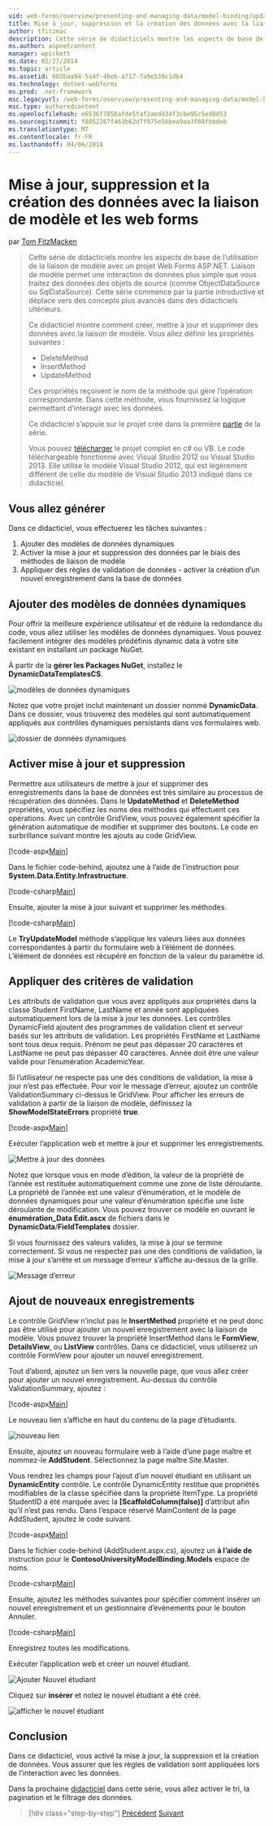 ```yaml
---
uid: web-forms/overview/presenting-and-managing-data/model-binding/updating-deleting-and-creating-data
title: Mise à jour, suppression et la création des données avec la liaison de modèle et les web forms | Documents Microsoft
author: tfitzmac
description: Cette série de didacticiels montre les aspects de base de l’utilisation de la liaison de modèle avec un projet Web Forms ASP.NET. Liaison de modèle permet une interaction de données plus droites-...
ms.author: aspnetcontent
manager: wpickett
ms.date: 02/27/2014
ms.topic: article
ms.assetid: 602baa94-5a4f-46eb-a717-7a9e539c1db4
ms.technology: dotnet-webforms
ms.prod: .net-framework
msc.legacyurl: /web-forms/overview/presenting-and-managing-data/model-binding/updating-deleting-and-creating-data
msc.type: authoredcontent
ms.openlocfilehash: e6536f7858afde5faf3aedd34f3cbe95c5ed0d53
ms.sourcegitcommit: f8852267f463b62d7f975e56bea9aa3f68fbbdeb
ms.translationtype: MT
ms.contentlocale: fr-FR
ms.lasthandoff: 04/06/2018
---
```

<a name="updating-deleting-and-creating-data-with-model-binding-and-web-forms"></a>Mise à jour, suppression et la création des données avec la liaison de modèle et les web forms
====================
par [Tom FitzMacken](https://github.com/tfitzmac)

> Cette série de didacticiels montre les aspects de base de l’utilisation de la liaison de modèle avec un projet Web Forms ASP.NET. Liaison de modèle permet une interaction de données plus simple que vous traitez des données des objets de source (comme ObjectDataSource ou SqlDataSource). Cette série commence par la partie introductive et déplace vers des concepts plus avancés dans des didacticiels ultérieurs.
> 
> Ce didacticiel montre comment créer, mettre à jour et supprimer des données avec la liaison de modèle. Vous allez définir les propriétés suivantes :
> 
> - DeleteMethod
> - InsertMethod
> - UpdateMethod
> 
> Ces propriétés reçoivent le nom de la méthode qui gère l’opération correspondante. Dans cette méthode, vous fournissez la logique permettant d’interagir avec les données.
> 
> Ce didacticiel s’appuie sur le projet créé dans la première [partie](retrieving-data.md) de la série.
> 
> Vous pouvez [télécharger](https://go.microsoft.com/fwlink/?LinkId=286116) le projet complet en c# ou VB. Le code téléchargeable fonctionne avec Visual Studio 2012 ou Visual Studio 2013. Elle utilise le modèle Visual Studio 2012, qui est légèrement différent de celle du modèle de Visual Studio 2013 indiqué dans ce didacticiel.


## <a name="what-youll-build"></a>Vous allez générer

Dans ce didacticiel, vous effectuerez les tâches suivantes :

1. Ajouter des modèles de données dynamiques
2. Activer la mise à jour et suppression des données par le biais des méthodes de liaison de modèle
3. Appliquer des règles de validation de données - activer la création d’un nouvel enregistrement dans la base de données

## <a name="add-dynamic-data-templates"></a>Ajouter des modèles de données dynamiques

Pour offrir la meilleure expérience utilisateur et de réduire la redondance du code, vous allez utiliser les modèles de données dynamiques. Vous pouvez facilement intégrer des modèles prédéfinis dynamic data à votre site existant en installant un package NuGet.

À partir de la **gérer les Packages NuGet**, installez le **DynamicDataTemplatesCS**.

![modèles de données dynamiques](updating-deleting-and-creating-data/_static/image1.png)

Notez que votre projet inclut maintenant un dossier nommé **DynamicData**. Dans ce dossier, vous trouverez des modèles qui sont automatiquement appliqués aux contrôles dynamiques persistants dans vos formulaires web.

![dossier de données dynamiques](updating-deleting-and-creating-data/_static/image2.png)

## <a name="enable-updating-and-deleting"></a>Activer mise à jour et suppression

Permettre aux utilisateurs de mettre à jour et supprimer des enregistrements dans la base de données est très similaire au processus de récupération des données. Dans le **UpdateMethod** et **DeleteMethod** propriétés, vous spécifiez les noms des méthodes qui effectuent ces opérations. Avec un contrôle GridView, vous pouvez également spécifier la génération automatique de modifier et supprimer des boutons. Le code en surbrillance suivant montre les ajouts au code GridView.

[!code-aspx[Main](updating-deleting-and-creating-data/samples/sample1.aspx?highlight=4-5)]

Dans le fichier code-behind, ajoutez une à l’aide de l’instruction pour **System.Data.Entity.Infrastructure**.

[!code-csharp[Main](updating-deleting-and-creating-data/samples/sample2.cs)]

Ensuite, ajouter la mise à jour suivant et supprimer les méthodes.

[!code-csharp[Main](updating-deleting-and-creating-data/samples/sample3.cs)]

Le **TryUpdateModel** méthode s’applique les valeurs liées aux données correspondantes à partir du formulaire web à l’élément de données. L’élément de données est récupéré en fonction de la valeur du paramètre id.

## <a name="enforce-validation-requirements"></a>Appliquer des critères de validation

Les attributs de validation que vous avez appliqués aux propriétés dans la classe Student FirstName, LastName et année sont appliquées automatiquement lors de la mise à jour les données. Les contrôles DynamicField ajoutent des programmes de validation client et serveur basés sur les attributs de validation. Les propriétés FirstName et LastName sont tous deux requis. Prénom ne peut pas dépasser 20 caractères et LastName ne peut pas dépasser 40 caractères. Année doit être une valeur valide pour l’énumération AcademicYear.

Si l’utilisateur ne respecte pas une des conditions de validation, la mise à jour n’est pas effectuée. Pour voir le message d’erreur, ajoutez un contrôle ValidationSummary ci-dessus le GridView. Pour afficher les erreurs de validation à partir de la liaison de modèle, définissez la **ShowModelStateErrors** propriété **true**. 

[!code-aspx[Main](updating-deleting-and-creating-data/samples/sample4.aspx)]

Exécuter l’application web et mettre à jour et supprimer les enregistrements.

![Mettre à jour des données](updating-deleting-and-creating-data/_static/image3.png)

Notez que lorsque vous en mode d’édition, la valeur de la propriété de l’année est restituée automatiquement comme une zone de liste déroulante. La propriété de l’année est une valeur d’énumération, et le modèle de données dynamiques pour une valeur d’énumération spécifie une liste déroulante de modification. Vous pouvez trouver ce modèle en ouvrant le **énumération\_Data Edit.ascx** de fichiers dans le **DynamicData**/**FieldTemplates** dossier.

Si vous fournissez des valeurs valides, la mise à jour se termine correctement. Si vous ne respectez pas une des conditions de validation, la mise à jour s’arrête et un message d’erreur s’affiche au-dessus de la grille.

![Message d’erreur](updating-deleting-and-creating-data/_static/image4.png)

## <a name="add-new-records"></a>Ajout de nouveaux enregistrements

Le contrôle GridView n’inclut pas le **InsertMethod** propriété et ne peut donc pas être utilisé pour ajouter un nouvel enregistrement avec la liaison de modèle. Vous pouvez trouver la propriété InsertMethod dans le **FormView**, **DetailsView**, ou **ListView** contrôles. Dans ce didacticiel, vous utiliserez un contrôle FormView pour ajouter un nouvel enregistrement.

Tout d’abord, ajoutez un lien vers la nouvelle page, que vous allez créer pour ajouter un nouvel enregistrement. Au-dessus du contrôle ValidationSummary, ajoutez :

[!code-aspx[Main](updating-deleting-and-creating-data/samples/sample5.aspx)]

Le nouveau lien s’affiche en haut du contenu de la page d’étudiants.

![nouveau lien](updating-deleting-and-creating-data/_static/image5.png)

Ensuite, ajoutez un nouveau formulaire web à l’aide d’une page maître et nommez-le **AddStudent**. Sélectionnez la page maître Site.Master.

Vous rendrez les champs pour l’ajout d’un nouvel étudiant en utilisant un **DynamicEntity** contrôle. Le contrôle DynamicEntity restitue que propriétés modifiables de la classe spécifiée dans la propriété ItemType. La propriété StudentID a été marquée avec la **[ScaffoldColumn(false)]** d’attribut afin qu’il n’est pas rendu. Dans l’espace réservé MainContent de la page AddStudent, ajoutez le code suivant.

[!code-aspx[Main](updating-deleting-and-creating-data/samples/sample6.aspx)]

Dans le fichier code-behind (AddStudent.aspx.cs), ajoutez un **à l’aide de** instruction pour le **ContosoUniversityModelBinding.Models** espace de noms.

[!code-csharp[Main](updating-deleting-and-creating-data/samples/sample7.cs)]

Ensuite, ajoutez les méthodes suivantes pour spécifier comment insérer un nouvel enregistrement et un gestionnaire d’événements pour le bouton Annuler.

[!code-csharp[Main](updating-deleting-and-creating-data/samples/sample8.cs)]

Enregistrez toutes les modifications.

Exécuter l’application web et créer un nouvel étudiant.

![Ajouter Nouvel étudiant](updating-deleting-and-creating-data/_static/image6.png)

Cliquez sur **insérer** et notez le nouvel étudiant a été créé.

![afficher le nouvel étudiant](updating-deleting-and-creating-data/_static/image7.png)

## <a name="conclusion"></a>Conclusion

Dans ce didacticiel, vous activé la mise à jour, la suppression et la création de données. Vous assurer que les règles de validation sont appliquées lors de l’interaction avec les données.

Dans la prochaine [didacticiel](sorting-paging-and-filtering-data.md) dans cette série, vous allez activer le tri, la pagination et le filtrage des données.

> [!div class="step-by-step"]
> [Précédent](retrieving-data.md)
> [Suivant](sorting-paging-and-filtering-data.md)
